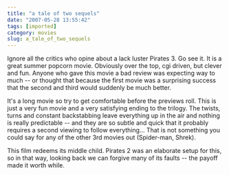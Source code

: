 ```yaml
---
title: "a tale of two sequels"
date: "2007-05-28 13:55:42"
tags: [imported]
category: movies
slug: a_tale_of_two_sequels
---
```


Ignore all the critics who opine about a lack luster Pirates 3. Go see it. It is
a great summer popcorn movie. Obviously over the top, cgi driven, but clever and
fun. Anyone who gave this movie a bad review was expecting way to much -- or
thought that because the first movie was a surprising success that the second
and third would suddenly be much better.

It's a long movie so try to get comfortable before the previews roll. This is
just a very fun movie and a very satisfying ending to the trilogy. The twists,
turns and constant backstabbing leave everything up in the air and nothing is
really predictable -- and they are so subtle and quick that it probably requires
a second viewing to follow everything... That is not something you could say for
any of the other 3rd movies out (Spider-man, Shrek).

This film redeems its middle child. Pirates 2 was an elaborate setup for this,
so in that way, looking back we can forgive many of its faults -- the payoff
made it worth while.
